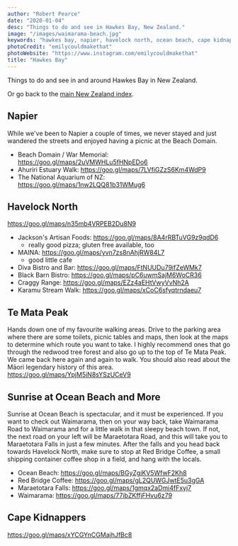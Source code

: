```yaml
---
author: "Robert Pearce"
date: "2020-01-04"
desc: "Things to do and see in Hawkes Bay, New Zealand."
image: "/images/waimarama-beach.jpg"
keywords: "hawkes bay, napier, havelock north, ocean beach, cape kidnappers, new zealand"
photoCredit: "emilycouldmakethat"
photoWebsite: "https://www.instagram.com/emilycouldmakethat"
title: "Hawkes Bay"
---
```


Things to do and see in and around Hawkes Bay in New Zealand.

Or go back to the [main New Zealand index](/new-zealand/index.html).

## Napier
While we've been to Napier a couple of times, we never stayed and just wandered
the streets and enjoyed having a picnic at the Beach Domain.

* Beach Domain / War Memorial: https://goo.gl/maps/2uVMWHLu5fHNpEDo6
* Ahuriri Estuary Walk: https://goo.gl/maps/7LVfiGZzS6Km4WdP9
* The National Aquarium of NZ: https://goo.gl/maps/1nw2LQQ81b31WMug6

## Havelock North
https://goo.gl/maps/n35mb4VRPEB2Du8N9

* Jackson's Artisan Foods: https://goo.gl/maps/8A4rRBTuVG9z9qdD6
  * really good pizza; gluten free available, too
* MAINA: https://goo.gl/maps/yvn7zs8nAhjRW84L7
  * good little cafe
* Diva Bistro and Bar: https://goo.gl/maps/FtNUUDu79ifZeWMk7
* Black Barn Bistro: https://goo.gl/maps/pC6uwmSajM6WoCR36
* Craggy Range: https://goo.gl/maps/EZz4aEHtVwyVvNh2A
* Karamu Stream Walk: https://goo.gl/maps/xCoC6sfyqtrndaeu7

## Te Mata Peak
Hands down one of my favourite walking areas. Drive to the parking area where
there are some toilets, picnic tables and maps, then look at the maps to
determine which route you want to take. I highly recommend ones that go through
the redwood tree forest and also go up to the top of Te Mata Peak. We came back
here again and again to walk. You should also read about the Māori legendary
history of this area.
https://goo.gl/maps/YpjM5iN8sYSzUCeV9

## Sunrise at Ocean Beach and More
Sunrise at Ocean Beach is spectacular, and it must be experienced. If you want
to check out Waimarama, then on your way back, take Waimarama Road to Waimarama
and for a little walk in that sleepy beach town. If not, the next road on your
left will be Maraetotara Road, and this will take you to Maraetotara Falls in
just a few minutes. After the falls and you head back towards Havelock North,
make sure to stop at Red Bridge Coffee, a small shipping container coffee shop
in a field, and hang with the locals.

* Ocean Beach: https://goo.gl/maps/BGyZgiKV5WfwF2Kh8
* Red Bridge Coffee: https://goo.gl/maps/gL2QUWGJwtE5u3gGA
* Maraetotara Falls: https://goo.gl/maps/1gmqx2aDmi4fFxyj7
* Waimarama: https://goo.gl/maps/77ibZKffjFHvu6z79

## Cape Kidnappers
https://goo.gl/maps/xYCGYnCGMajhJfBc8
